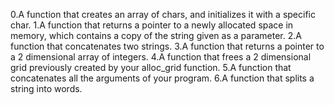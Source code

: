 0.A function that creates an array of chars, and initializes it with a specific char.
1.A function that returns a pointer to a newly allocated space in memory, which contains a copy of the string given as a parameter.
2.A function that concatenates two strings.
3.A function that returns a pointer to a 2 dimensional array of integers.
4.A function that frees a 2 dimensional grid previously created by your alloc_grid function.
5.A function that concatenates all the arguments of your program.
6.A function that splits a string into words.